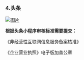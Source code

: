 ### 4.头条

[![图片](http://qrs.3l7c.com/shareyou/doc/pro/6feb8257-d0e5-4d27-a43d-ca0de967ecf9.045.png "图片")](http://qrs.3l7c.com/shareyou/doc/pro/6feb8257-d0e5-4d27-a43d-ca0de967ecf9.045.png)

**根据头条小程序审核标准需要提交：**

《非经营性互联网信息服务备案核准》

《企业营业执照》电子版加盖公章